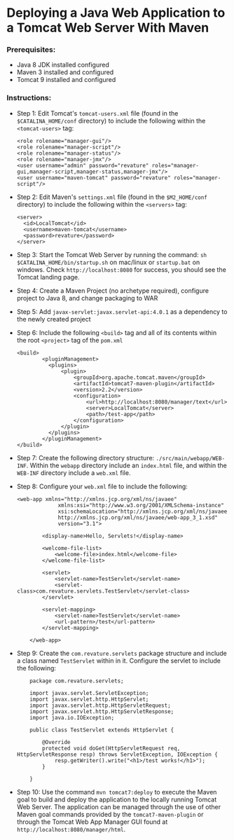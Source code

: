 # Deploying a Java Web Application to a Tomcat Web Server With Maven

### Prerequisites:
- Java 8 JDK installed configured
- Maven 3 installed and configured
- Tomcat 9 installed and configured


### Instructions:
- Step 1: Edit Tomcat's `tomcat-users.xml` file (found in the `$CATALINA_HOME/conf` directory) to include the following within the `<tomcat-users>` tag:

  ```
  <role rolename="manager-gui"/>
  <role rolename="manager-script"/>
  <role rolename="manager-status"/>
  <role rolename="manager-jmx"/>
  <user username="admin" password="revature" roles="manager-gui,manager-script,manager-status,manager-jmx"/>
  <user username="maven-tomcat" password="revature" roles="manager-script"/>
  ```


- Step 2: Edit Maven's `settings.xml` file (found in the `$M2_HOME/conf` directory) to include the following within the `<servers>` tag:

  ```
  <server>
    <id>LocalTomcat</id>
    <username>maven-tomcat</username>
    <password>revature</password>
  </server>
  ```

- Step 3: Start the Tomcat Web Server by running the command: `sh $CATALINA_HOME/bin/startup.sh` on mac/linux or `startup.bat` on windows. Check `http://localhost:8080` for success, you should see the Tomcat landing page.


- Step 4: Create a Maven Project (no archetype required), configure project to Java 8, and change packaging to WAR


- Step 5: Add `javax-servlet:javax.servlet-api:4.0.1` as a dependency to the newly created project


- Step 6: Include the following `<build>` tag and all of its contents within the root `<project>` tag of the `pom.xml`

  ```
  <build>
          <pluginManagement>
            <plugins>
                <plugin>
                    <groupId>org.apache.tomcat.maven</groupId>
                    <artifactId>tomcat7-maven-plugin</artifactId>
                    <version>2.2</version>
                    <configuration>
                        <url>http://localhost:8080/manager/text</url>
                        <server>LocalTomcat</server>
                        <path>/test-app</path>
                    </configuration>
                </plugin>
            </plugins>
          </pluginManagement>
  </build>
  ```


- Step 7: Create the following directory structure: `./src/main/webapp/WEB-INF`. Within the `webapp` directory include an `index.html` file, and within the `WEB-INF` directory include a `web.xml` file.


- Step 8: Configure your `web.xml` file to include the following:

  ```
  <web-app xmlns="http://xmlns.jcp.org/xml/ns/javaee"
               xmlns:xsi="http://www.w3.org/2001/XMLSchema-instance"
               xsi:schemaLocation="http://xmlns.jcp.org/xml/ns/javaee
               http://xmlns.jcp.org/xml/ns/javaee/web-app_3_1.xsd"
               version="3.1">

          <display-name>Hello, Servlets!</display-name>
          
          <welcome-file-list>
              <welcome-file>index.html</welcome-file>
          </welcome-file-list>

          <servlet>
              <servlet-name>TestServlet</servlet-name>
              <servlet-class>com.revature.servlets.TestServlet</servlet-class>
          </servlet>

          <servlet-mapping>
              <servlet-name>TestServlet</servlet-name>
              <url-pattern>/test</url-pattern>
          </servlet-mapping>

      </web-app>
  ```


- Step 9: Create the `com.revature.servlets` package structure and include a class named `TestServlet` within in it. Configure the servlet to include the following:

  ```
      package com.revature.servlets;

      import javax.servlet.ServletException;
      import javax.servlet.http.HttpServlet;
      import javax.servlet.http.HttpServletRequest;
      import javax.servlet.http.HttpServletResponse;
      import java.io.IOException;
      
      public class TestServlet extends HttpServlet {
      
          @Override
          protected void doGet(HttpServletRequest req, HttpServletResponse resp) throws ServletException, IOException {
              resp.getWriter().write("<h1>/test works!</h1>");
          }
          
      }
  ```

- Step 10: Use the command `mvn tomcat7:deploy` to execute the Maven goal to build and deploy the application to the locally running Tomcat Web Server. The application can be managed through the use of other Maven goal commands provided by the `tomcat7-maven-plugin` or through the Tomcat Web App Manager GUI found at `http://localhost:8080/manager/html`.


